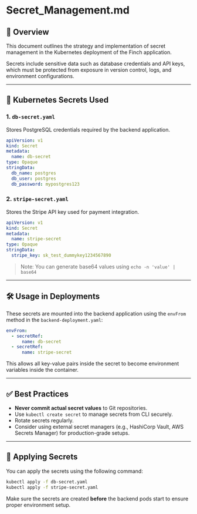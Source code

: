 
# Secret_Management.md

## 🔐 Overview

This document outlines the strategy and implementation of secret management in the Kubernetes deployment of the Finch application.

Secrets include sensitive data such as database credentials and API keys, which must be protected from exposure in version control, logs, and environment configurations.

---

## 🧾 Kubernetes Secrets Used

### 1. `db-secret.yaml`

Stores PostgreSQL credentials required by the backend application.

```yaml
apiVersion: v1
kind: Secret
metadata:
  name: db-secret
type: Opaque
stringData:
  db_name: postgres
  db_user: postgres
  db_password: mypostgres123

```

### 2. `stripe-secret.yaml`

Stores the Stripe API key used for payment integration.

```yaml
apiVersion: v1
kind: Secret
metadata:
  name: stripe-secret
type: Opaque
stringData:
  stripe_key: sk_test_dummykey1234567890

```

> Note: You can generate base64 values using `echo -n 'value' | base64`

---

## 🛠️ Usage in Deployments

These secrets are mounted into the backend application using the `envFrom` method in the `backend-deployment.yaml`:

```yaml
envFrom:
  - secretRef:
      name: db-secret
  - secretRef:
      name: stripe-secret
```

This allows all key-value pairs inside the secret to become environment variables inside the container.

---

## ✅ Best Practices

- **Never commit actual secret values** to Git repositories.
- Use `kubectl create secret` to manage secrets from CLI securely.
- Rotate secrets regularly.
- Consider using external secret managers (e.g., HashiCorp Vault, AWS Secrets Manager) for production-grade setups.

---

## 🧪 Applying Secrets

You can apply the secrets using the following command:

```bash
kubectl apply -f db-secret.yaml
kubectl apply -f stripe-secret.yaml
```

Make sure the secrets are created **before** the backend pods start to ensure proper environment setup.
